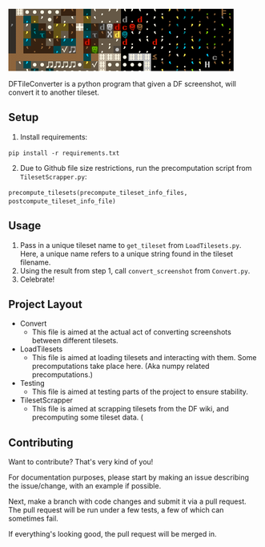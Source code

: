 ![An example image conversion, before and after being side by side.](resources/Example.png "Example Conversion")

DFTileConverter is a python program that given a DF screenshot, will convert it to another tileset.

## Setup

1. Install requirements:

`pip install -r requirements.txt`

2. Due to Github file size restrictions, run the precomputation script from `TilesetScrapper.py`:

`precompute_tilesets(precompute_tileset_info_files, postcompute_tileset_info_file)`

## Usage

1. Pass in a unique tileset name to `get_tileset` from `LoadTilesets.py`. Here, a unique name refers to a unique string found in the tileset filename.
2. Using the result from step 1, call `convert_screenshot` from `Convert.py`.
3. Celebrate!

## Project Layout

* Convert
    * This file is aimed at the actual act of converting screenshots between different tilesets.
* LoadTilesets
    * This file is aimed at loading tilesets and interacting with them. Some precomputations take place here. (Aka numpy related precomputations.)
* Testing
    * This file is aimed at testing parts of the project to ensure stability.
* TilesetScrapper
    * This file is aimed at scrapping tilesets from the DF wiki, and precomputing some tileset data. (

## Contributing

Want to contribute? That's very kind of you!

For documentation purposes, please start by making an issue describing the issue/change, with an example if possible.

Next, make a branch with code changes and submit it via a pull request. The pull request will be run under a few tests, a few of which can sometimes fail.

If everything's looking good, the pull request will be merged in.